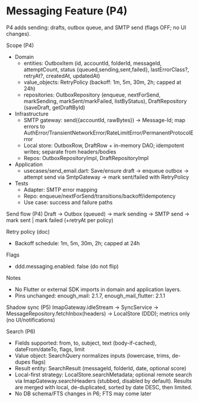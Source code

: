 # Messaging Feature (P4)

P4 adds sending: drafts, outbox queue, and SMTP send (flags OFF; no UI changes).

Scope (P4)
- Domain
  - entities: OutboxItem (id, accountId, folderId, messageId, attemptCount, status {queued,sending,sent,failed}, lastErrorClass?, retryAt?, createdAt, updatedAt)
  - value_objects: RetryPolicy (backoff: 1m, 5m, 30m, 2h; capped at 24h)
  - repositories: OutboxRepository (enqueue, nextForSend, markSending, markSent/markFailed, listByStatus), DraftRepository (saveDraft, getDraftById)
- Infrastructure
  - SMTP gateway: send({accountId, rawBytes}) → Message-Id; map errors to AuthError/TransientNetworkError/RateLimitError/PermanentProtocolError
  - Local store: OutboxRow, DraftRow + in-memory DAO; idempotent writes; separate from headers/bodies
  - Repos: OutboxRepositoryImpl, DraftRepositoryImpl
- Application
  - usecases/send_email.dart: Save/ensure draft → enqueue outbox → attempt send via SmtpGateway → mark sent/failed with RetryPolicy
- Tests
  - Adapter: SMTP error mapping
  - Repo: enqueue/nextForSend/transitions/backoff/idempotency
  - Use case: success and failure paths

Send flow (P4)
Draft → Outbox (queued) → mark sending → SMTP send → mark sent | mark failed (+retryAt per policy)

Retry policy (doc)
- Backoff schedule: 1m, 5m, 30m, 2h; capped at 24h

Flags
- ddd.messaging.enabled: false (do not flip)

Notes
- No Flutter or external SDK imports in domain and application layers.
- Pins unchanged: enough_mail: 2.1.7, enough_mail_flutter: 2.1.1

Shadow sync (P5)
ImapGateway.idleStream → SyncService → MessageRepository.fetchInbox(headers) → LocalStore (DDD); metrics only (no UI/notifications)

Search (P6)
- Fields supported: from, to, subject, text (body-if-cached), dateFrom/dateTo, flags, limit
- Value object: SearchQuery normalizes inputs (lowercase, trims, de-dupes flags)
- Result entity: SearchResult (messageId, folderId, date, optional score)
- Local-first strategy: LocalStore.searchMetadata; optional remote search via ImapGateway.searchHeaders (stubbed, disabled by default). Results are merged with local, de-duplicated, sorted by date DESC, then limited.
- No DB schema/FTS changes in P6; FTS may come later

